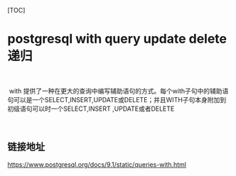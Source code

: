[TOC]

# postgresql with query update delete 递归



​	

​	with 提供了一种在更大的查询中编写辅助语句的方式。每个with子句中的辅助语句可以是一个SELECT,INSERT,UPDATE或DELETE；并且WITH子句本身附加到初级语句可以时一个SELECT,INSERT ,UPDATE或者DELETE

​	





















## 链接地址

https://www.postgresql.org/docs/9.1/static/queries-with.html